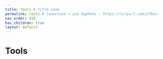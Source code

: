 ```yaml
---
title: Tools # title case
permalink: tools # lowercase + use hyphens › https://tinyurl.com/27kmc4rb
nav_order: 910
has_children: true
layout: default
---
```


# Tools
